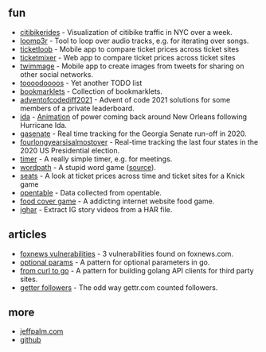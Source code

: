 [//]: # (Title: spudtrooper)

## fun

* [citibikerides](/citibikerides) - Visualization of citibike traffic in NYC over a week.
* [loomp3r](/loomp3r) - Tool to loop over audio tracks, e.g. for iterating over songs.
* [ticketloob](https://www.youtube.com/watch?v=W6O6n3VJ5vs) - Mobile app to compare ticket prices across ticket sites
* [ticketmixer](https://www.youtube.com/watch?v=dWuh5RmTBTk) - Web app to compare ticket prices across ticket sites
* [twimmage](https://instagram.com/twimmage) - Mobile app to create images from tweets for sharing on other social networks.
* [toooodoooos](http://toooodoooos.appspot.com/) - Yet another TODO list
* [bookmarklets](/bookmarklets) - Collection of bookmarklets.
* [adventofcodediff2021](/adventofcodediff2021) - Advent of code 2021 solutions for some members of a private leaderboard.
* [ida](/ida) - [Animation](https://spudtrooper.github.io/ida/html/animate.html#autoplay=1&speed=100) of power coming back around New Orleans following Hurricane Ida.
* [gasenate](/gasenate/both.html) - Real time tracking for the Georgia Senate run-off in 2020.
* [fourlongyearsisalmostover](/fourlongyearsisalmostover) - Real-time tracking the last four states in the 2020 US Presidential election.
* [timer](/timer) - A really simple timer, e.g. for meetings.
* [wordpath](https://jeffpalm.com/wordpath) - A stupid word game ([source](https://github.com/spudtrooper/wordpath)).
* [seats](seats) - A look at ticket prices across time and ticket sites for a Knick game
* [opentable](opentable) - Data collected from opentable.
* [food cover game](food-cover-game) - A addicting internet website food game.
* [ighar](ighar) - Extract IG story videos from a HAR file.

## articles

* [foxnews vulnerabilities](articles/foxnews) - 3 vulnerabilities found on foxnews.com.
* [optional params](articles/optionalparams) - A pattern for optional parameters in go.
* [from curl to go](articles/fromcurltogo) - A pattern for building golang API clients for third party sites.
* [getter followers](articles/gettrfollowers) - The odd way gettr.com counted followers.

## more

* [jeffpalm.com](https://jeffpalm.com)
* [github](https://github.com/spudtrooper)

